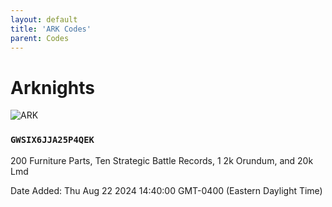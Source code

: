 ```yaml
---
layout: default
title: 'ARK Codes'
parent: Codes
---
```


# Arknights

![ARK](https://cdn.discordapp.com/emojis/1270456178421534761.png)

### `GWSIX6JJA25P4QEK`

200 Furniture Parts, Ten Strategic Battle Records, 1 2k Orundum, and 20k Lmd

Date Added: Thu Aug 22 2024 14:40:00 GMT-0400 (Eastern Daylight Time)